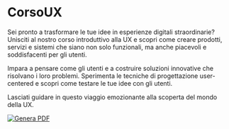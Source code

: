 # CorsoUX

Sei pronto a trasformare le tue idee in esperienze digitali straordinarie? Unisciti al nostro corso introduttivo alla UX e scopri come creare prodotti, servizi e sistemi che siano non solo funzionali, ma anche piacevoli e soddisfacenti per gli utenti.

Impara a pensare come gli utenti e a costruire soluzioni innovative che risolvano i loro problemi. Sperimenta le tecniche di progettazione user-centered e scopri come testare le tue idee con gli utenti.

Lasciati guidare in questo viaggio emozionante alla scoperta del mondo della UX.

[![Genera PDF](https://github.com/matteobaccan/CorsoUX/actions/workflows/generatepdf.yml/badge.svg)](https://github.com/matteobaccan/CorsoUX/actions/workflows/generatepdf.yml)
